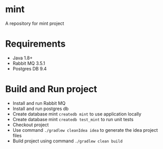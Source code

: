 # mint
A repository for mint project

# Requirements

- Java 1.8+
- Rabbit MQ 3.5.1
- Postgres DB 9.4

# Build and Run project

- Install and run Rabbit MQ
- Install and run postgres db
- Create database mint `createdb mint` to use application locally
- Create database mint `createdb test_mint` to run unit tests
- Checkout project 
- Use command `./gradlew cleanIdea idea` to generate the idea project files
- Build project using command `./gradlew clean build` 
